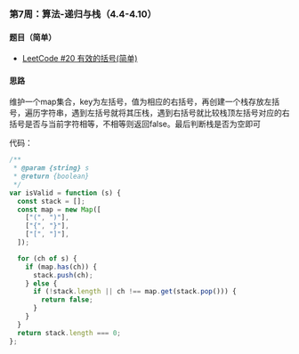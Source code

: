 ### 第7周：算法-递归与栈（4.4-4.10）

#### 题目（简单）

- [LeetCode #20 有效的括号(简单)](https://leetcode-cn.com/problems/valid-parentheses/)

#### 思路

维护一个map集合，key为左括号，值为相应的右括号，再创建一个栈存放左括号，遍历字符串，遇到左括号就将其压栈，遇到右括号就比较栈顶左括号对应的右括号是否与当前字符相等，不相等则返回false。最后判断栈是否为空即可

代码：

```javascript
/**
 * @param {string} s
 * @return {boolean}
 */
var isValid = function (s) {
  const stack = [];
  const map = new Map([
    ["(", ")"],
    ["{", "}"],
    ["[", "]"],
  ]);

  for (ch of s) {
    if (map.has(ch)) {
      stack.push(ch);
    } else {
      if (!stack.length || ch !== map.get(stack.pop())) {
        return false;
      }
    }
  }
  return stack.length === 0;
};
```